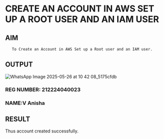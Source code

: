  # CREATE AN  ACCOUNT IN AWS SET UP A ROOT USER AND AN IAM USER 
  ## AIM
       To Create an Account in AWS Set up a Root user and an IAM user.
       
## OUTPUT
![WhatsApp Image 2025-05-26 at 10 42 08_5175cfdb](https://github.com/user-attachments/assets/29fff191-7913-490b-9bd0-d06d5db566bc)

### REG NUMBER: 212224040023
### NAME:V Anisha
 
## RESULT

Thus account created successfully.
 

  


